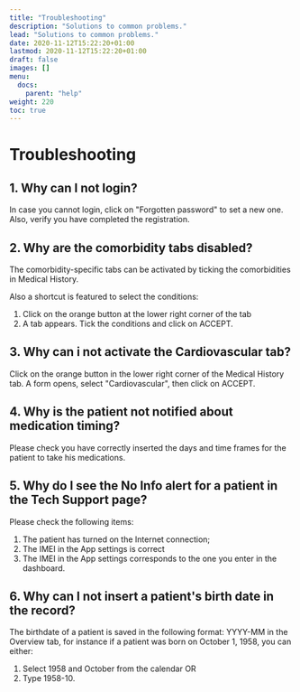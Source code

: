 ```yaml
---
title: "Troubleshooting"
description: "Solutions to common problems."
lead: "Solutions to common problems."
date: 2020-11-12T15:22:20+01:00
lastmod: 2020-11-12T15:22:20+01:00
draft: false
images: []
menu: 
  docs:
    parent: "help"
weight: 220
toc: true
---
```


# Troubleshooting

## 1. Why can I not login?

In case you cannot login, click on "Forgotten password" to set a new one. Also, verify you have completed the registration.


## 2. Why are the comorbidity tabs disabled?

The comorbidity-specific tabs can be activated by ticking the comorbidities in Medical History.

Also a shortcut is featured to select the conditions:

1. Click on the orange button at the lower right corner of the tab
2. A tab appears. Tick the conditions and click on ACCEPT.

## 3. Why can i not activate the Cardiovascular tab?

Click on the orange button in the lower right corner of the Medical History tab. A form opens, select "Cardiovascular", then click on ACCEPT.

## 4. Why is the patient not notified about medication timing?

Please check you have correctly inserted the days and time frames for the patient to take his medications.

## 5. Why do I see the No Info alert for a patient in the Tech Support page?

Please check the following items:

1. The patient has turned on the Internet connection;
2. The IMEI in the App settings is correct
3. The IMEI in the App settings corresponds to the one you enter in the dashboard.

## 6. Why can I not insert a patient's birth date in the record?

The birthdate of a patient is saved in the following format: YYYY-MM in the Overview tab, for instance if a patient was born on October 1, 1958, you can either:

1. Select 1958 and October from the calendar OR
2. Type 1958-10.
